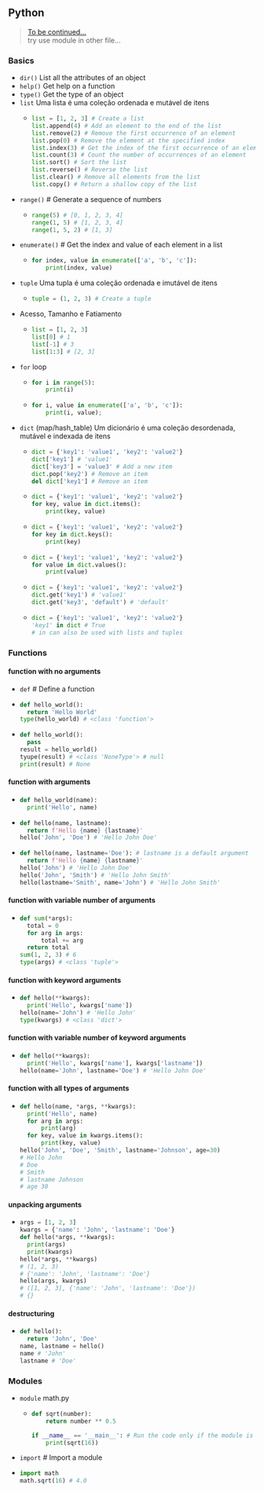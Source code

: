 ## Python

> [To be continued...](https://plataforma.dev.pro.br/26401-01-python-birds/695625-contagem-de-caracteres-com-dicionario) \
> try use module in other file...

### Basics
- `dir()` List all the attributes of an object
- `help()` Get help on a function
- `type()` Get the type of an object
- `list` Uma lista é uma coleção ordenada e mutável de itens
  - ```python
	list = [1, 2, 3] # Create a list
	list.append(4) # Add an element to the end of the list
	list.remove(2) # Remove the first occurrence of an element
	list.pop(0) # Remove the element at the specified index
	list.index(3) # Get the index of the first occurrence of an element
	list.count(3) # Count the number of occurrences of an element
	list.sort() # Sort the list
	list.reverse() # Reverse the list
	list.clear() # Remove all elements from the list
	list.copy() # Return a shallow copy of the list
	```
- `range()` # Generate a sequence of numbers
  - ```python
	range(5) # [0, 1, 2, 3, 4]
	range(1, 5) # [1, 2, 3, 4]
	range(1, 5, 2) # [1, 3]
	```
- `enumerate()` # Get the index and value of each element in a list
  - ```python
	for index, value in enumerate(['a', 'b', 'c']):
		print(index, value)
	```
- `tuple` Uma tupla é uma coleção ordenada e imutável de itens
  - ```python
	tuple = (1, 2, 3) # Create a tuple
	```
- Acesso, Tamanho e Fatiamento
  - ```python
	list = [1, 2, 3]
	list[0] # 1
	list[-1] # 3
	list[1:3] # [2, 3]
	```
- `for` loop
  - ```python
	for i in range(5):
		print(i)
	```
  - ```python
  	for i, value in enumerate(['a', 'b', 'c']):
		print(i, value);
	```
- `dict` (map/hash_table) Um dicionário é uma coleção desordenada, mutável e indexada de itens
  - ```python
	dict = {'key1': 'value1', 'key2': 'value2'}
	dict['key1'] # 'value1'
	dict['key3'] = 'value3' # Add a new item
	dict.pop('key2') # Remove an item
	del dict['key1'] # Remove an item
	```
  - ```python
    dict = {'key1': 'value1', 'key2': 'value2'}
	for key, value in dict.items():
		print(key, value)
	```
  - ```python
	dict = {'key1': 'value1', 'key2': 'value2'}
	for key in dict.keys():
		print(key)
	```
  - ```python
	dict = {'key1': 'value1', 'key2': 'value2'}
	for value in dict.values():
		print(value)
	```
  - ```python
	dict = {'key1': 'value1', 'key2': 'value2'}
	dict.get('key1') # 'value1'
	dict.get('key3', 'default') # 'default'
	```
  - ```python
    dict = {'key1': 'value1', 'key2': 'value2'}
	'key1' in dict # True
	# in can also be used with lists and tuples
	```

### Functions
#### function with no arguments
- `def` # Define a function
- ```python
  def hello_world():
  	return 'Hello World'
  type(hello_world) # <class 'function'>
  ```
- ```python
  def hello_world():
  	pass
  result = hello_world()
  tyupe(result) # <class 'NoneType'> # null
  print(result) # None
  ```
#### function with arguments
- ```python
  def hello_world(name):
  	print('Hello', name)
  ```
- ```python
  def hello(name, lastname):
  	return f'Hello {name} {lastname}'
  hello('John', 'Doe') # 'Hello John Doe'
  ```
- ```python
  def hello(name, lastname='Doe'): # lastname is a default argument
  	return f'Hello {name} {lastname}'
  hello('John') # 'Hello John Doe'
  hello('John', 'Smith') # 'Hello John Smith'
  hello(lastname='Smith', name='John') # 'Hello John Smith'
  ```
#### function with variable number of arguments
- ```python
  def sum(*args):
  	total = 0
  	for arg in args:
  		total += arg
  	return total
  sum(1, 2, 3) # 6
  type(args) # <class 'tuple'>
  ```
#### function with keyword arguments
- ```python
  def hello(**kwargs):
  	print('Hello', kwargs['name'])
  hello(name='John') # 'Hello John'
  type(kwargs) # <class 'dict'>
  ```
#### function with variable number of keyword arguments	
- ```python
  def hello(**kwargs):
  	print('Hello', kwargs['name'], kwargs['lastname'])
  hello(name='John', lastname='Doe') # 'Hello John Doe'
  ```
#### function with all types of arguments
- ```python
  def hello(name, *args, **kwargs):
  	print('Hello', name)
  	for arg in args:
  		print(arg)
  	for key, value in kwargs.items():
  		print(key, value)
  hello('John', 'Doe', 'Smith', lastname='Johnson', age=30)
  # Hello John
  # Doe
  # Smith
  # lastname Johnson
  # age 30
  ```
#### unpacking arguments
- ```python
  args = [1, 2, 3]
  kwargs = {'name': 'John', 'lastname': 'Doe'}
  def hello(*args, **kwargs):
  	print(args)
	print(kwargs)
  hello(*args, **kwargs)
  # (1, 2, 3)
  # {'name': 'John', 'lastname': 'Doe'}
  hello(args, kwargs)
  # ([1, 2, 3], {'name': 'John', 'lastname': 'Doe'})
  # {}
  ```
#### destructuring
- ```python
  def hello():
  	return 'John', 'Doe'
  name, lastname = hello()
  name # 'John'
  lastname # 'Doe'
  ```

### Modules
- `module` math.py
  - ```python
	def sqrt(number):
		return number ** 0.5
	
	if __name__ == '__main__': # Run the code only if the module is executed as the main program
		print(sqrt(16))
	```
- `import` # Import a module
- ```python
  import math
  math.sqrt(16) # 4.0
  ```  
  